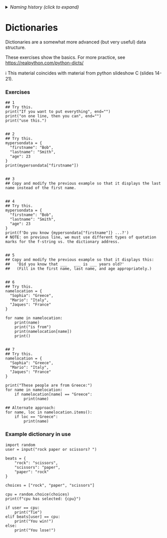 <details><summary><i>Naming history (click to expand)</i></summary>
<pre>
2024 Feb 05: ex_7_dictionaries.md   -- Facilitate the reorganization of other lessons
2023 Jun 06: ex_6c_dictionaries.md   -- Move & rename to organize the course files.
</pre>
</details>

# Dictionaries

Dictionaries are a somewhat more advanced (but very useful) data structure.

These exercises show the basics. For more practice, see https://realpython.com/python-dicts/

ℹ️ This material coincides with material from python slideshow C (slides 14-21).

### Exercises

```python3
## 1
## Try this.
print("If you want to put everything", end="")
print("on one line, then you can", end="")
print("use this.")


## 2
## Try this.
mypersondata = {
  "firstname": "Bob",
  "lastname": "Smith",
  "age": 23
}
print(mypersondata["firstname"])


## 3
## Copy and modify the previous example so that it displays the last name instead of the first name.


## 4
## Try this.
mypersondata = {
  "firstname": "Bob",
  "lastname": "Smith",
  "age": 23
}
print(f'Do you know {mypersondata["firstname"]} ...?')
# NOTE: on previous line, we must use different types of quotation marks for the f-string vs. the dictionary address.


## 5
## Copy and modify the previous example so that it displays this:
##   'Did you know that ___   ___ is ___ years old?'
##   (Fill in the first name, last name, and age appropriately.)


## 6
## Try this.
namelocation = {
  "Sophia": "Greece",
  "Mario": "Italy",
  "Jaques": "France"
}

for name in namelocation:
    print(name)
    print("is from")
    print(namelocation[name])
    print()
    

## 7
## Try this.
namelocation = {
  "Sophia": "Greece",
  "Mario": "Italy",
  "Jaques": "France"
}

print("These people are from Greece:")
for name in namelocation:
    if namelocation[name] == "Greece":
        print(name)
    
## Alternate approach:
for name, loc in namelocation.items():
    if loc == "Greece":
        print(name)
```

### Example dictionary in use

```python3
import random
user = input("rock paper or scissors? ")

beats = {
    "rock": "scissors",
    "scissors": "paper",
    "paper": "rock"
}

choices = ["rock", "paper", "scissors"]
 
cpu = random.choice(choices)
print(f"cpu has selected: {cpu}")

if user == cpu:
    print("Tie")
elif beats[user] == cpu:
    print("You win!")
else:
    print("You lose!")
```
